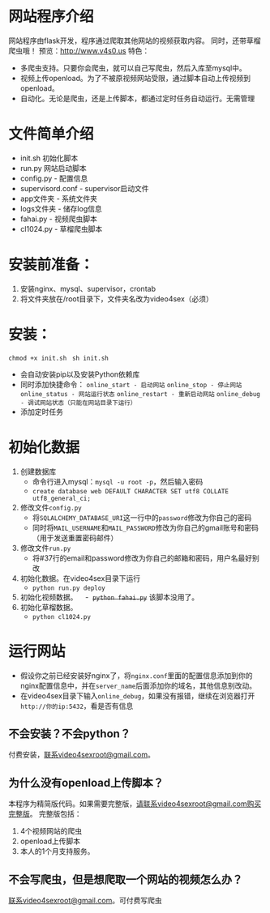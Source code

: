 # 网站程序介绍
网站程序由flask开发，程序通过爬取其他网站的视频获取内容。
同时，还带草榴爬虫哦！
预览：http://www.v4s0.us
特色：
- 多爬虫支持。只要你会爬虫，就可以自己写爬虫，然后入库至mysql中。
- 视频上传openload。为了不被原视频网站受限，通过脚本自动上传视频到openload。
- 自动化。无论是爬虫，还是上传脚本，都通过定时任务自动运行。无需管理
# 文件简单介绍
- init.sh 初始化脚本
- run.py 网站启动脚本
- config.py - 配置信息
- supervisord.conf - supervisor启动文件
- app文件夹 - 系统文件夹
- logs文件夹 - 储存log信息
- fahai.py - 视频爬虫脚本
- cl1024.py - 草榴爬虫脚本
# 安装前准备：
1. 安装nginx、mysql、supervisor，crontab
2. 将文件夹放在/root目录下，文件夹名改为video4sex（必须）
# 安装：
`chmod +x init.sh `
`sh init.sh`
- 会自动安装pip以及安装Python依赖库
- 同时添加快捷命令：
`online_start - 启动网站`
`online_stop - 停止网站`
`online_status - 网站运行状态`
`online_restart - 重新启动网站`
`online_debug - 调试网站状态（只能在网站目录下运行）`
- 添加定时任务
# 初始化数据
1. 创建数据库
    - 命令行进入mysql：`mysql -u root -p`，然后输入密码
    - `create database web DEFAULT CHARACTER SET utf8 COLLATE utf8_general_ci;`
2. 修改文件`config.py`
    - 将`SQLALCHEMY_DATABASE_URI`这一行中的`password`修改为你自己的密码
    - 同时将`MAIL_USERNAME`和`MAIL_PASSWORD`修改为你自己的gmail账号和密码（用于发送重置密码邮件）
3. 修改文件`run.py`
    - 将#37行的email和password修改为你自己的邮箱和密码，用户名最好别改
4. 初始化数据。在video4sex目录下运行
    - `python run.py deploy`
5. 初始化视频数据。
    -  ~~`python fahai.py`~~ 该脚本没用了。
6. 初始化草榴数据。
    - `python cl1024.py`
# 运行网站
- 假设你之前已经安装好nginx了，将`nginx.conf`里面的配置信息添加到你的nginx配置信息中，并在`server_name`后面添加你的域名，其他信息别改动。
- 在video4sex目录下输入`online_debug`，如果没有报错，继续在浏览器打开`http://你的ip:5432`，看是否有信息
## 不会安装？不会python？
付费安装，联系video4sexroot@gmail.com。
## 为什么没有openload上传脚本？
本程序为精简版代码。如果需要完整版，请联系video4sexroot@gmail.com购买完整版。
完整版包括：
1. 4个视频网站的爬虫
2. openload上传脚本
3. 本人的1个月支持服务。
## 不会写爬虫，但是想爬取一个网站的视频怎么办？
联系video4sexroot@gmail.com。可付费写爬虫


